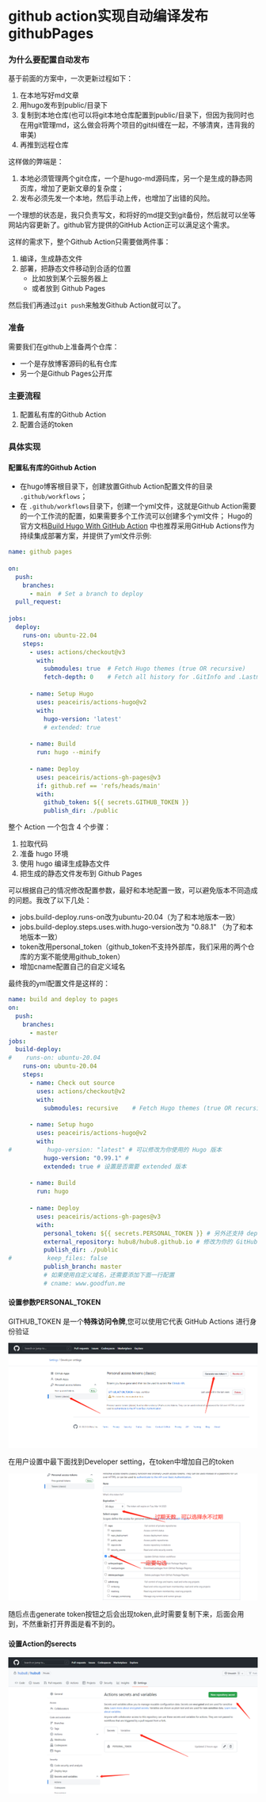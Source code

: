 # github action实现自动编译发布githubPages


<!--more-->

### 为什么要配置自动发布

基于前面的方案中，一次更新过程如下：

1. 在本地写好md文章
2. 用hugo发布到public/目录下
3. 复制到本地仓库(也可以将git本地仓库配置到public/目录下，但因为我同时也在用git管理md，这么做会将两个项目的git纠缠在一起，不够清爽，违背我的审美)
4. 再推到远程仓库

这样做的弊端是：

1. 本地必须管理两个git仓库，一个是hugo-md源码库，另一个是生成的静态网页库，增加了更新文章的复杂度；
2. 发布必须先发一个本地，然后手动上传，也增加了出错的风险。

一个理想的状态是，我只负责写文，和将好的md提交到git备份，然后就可以坐等网站内容更新了。github官方提供的GitHub Action正可以满足这个需求。

这样的需求下，整个Github Action只需要做两件事：

1. 编译，生成静态文件
2. 部署，把静态文件移动到合适的位置
   - 比如放到某个云服务器上
   - 或者放到 Github Pages

然后我们再通过`git push`来触发Github Action就可以了。

### 准备

需要我们在github上准备两个仓库：

- 一个是存放博客源码的私有仓库
- 另一个是Github Pages公开库

### 主要流程

1. 配置私有库的Github Action
2. 配置合适的token

### 具体实现

#### 配置私有库的Github Action

- 在hugo博客根目录下，创建放置Github Action配置文件的目录 `.github/workflows`；
- 在 `.github/workflows`目录下，创建一个yml文件，这就是Github Action需要的一个工作流的配置，如果需要多个工作流可以创建多个yml文件；
   Hugo的官方文档[Build Hugo With GitHub Action](https://links.jianshu.com/go?to=https%3A%2F%2Fgohugo.io%2Fhosting-and-deployment%2Fhosting-on-github%2F%23build-hugo-with-github-action) 中也推荐采用GitHub Actions作为持续集成部署方案，并提供了yml文件示例:



```yml
name: github pages

on:
  push:
    branches:
      - main  # Set a branch to deploy
  pull_request:

jobs:
  deploy:
    runs-on: ubuntu-22.04
    steps:
      - uses: actions/checkout@v3
        with:
          submodules: true  # Fetch Hugo themes (true OR recursive)
          fetch-depth: 0    # Fetch all history for .GitInfo and .Lastmod

      - name: Setup Hugo
        uses: peaceiris/actions-hugo@v2
        with:
          hugo-version: 'latest'
          # extended: true

      - name: Build
        run: hugo --minify

      - name: Deploy
        uses: peaceiris/actions-gh-pages@v3
        if: github.ref == 'refs/heads/main'
        with:
          github_token: ${{ secrets.GITHUB_TOKEN }}
          publish_dir: ./public
```

整个 Action 一个包含 4 个步骤：

1. 拉取代码
2. 准备 hugo 环境
3. 使用 hugo 编译生成静态文件
4. 把生成的静态文件发布到 Github Pages

可以根据自己的情况修改配置参数，最好和本地配置一致，可以避免版本不同造成的问题。我改了以下几处：

- jobs.build-deploy.runs-on改为ubuntu-20.04（为了和本地版本一致）
- jobs.build-deploy.steps.uses.with.hugo-version改为 "0.88.1" （为了和本地版本一致）
- token改用personal_token（github_token不支持外部库，我们采用的两个仓库的方案不能使用github_token）
- 增加cname配置自己的自定义域名

最终我的yml配置文件是这样的：



```yml
name: build and deploy to pages
on:
  push:
    branches:
      - master
jobs:
  build-deploy:
#    runs-on: ubuntu-20.04
    runs-on: ubuntu-20.04
    steps:
      - name: Check out source
        uses: actions/checkout@v2
        with:
          submodules: recursive    # Fetch Hugo themes (true OR recursive)

      - name: Setup hugo
        uses: peaceiris/actions-hugo@v2
        with:
#          hugo-version: "latest" # 可以修改为你使用的 Hugo 版本
          hugo-version: "0.99.1" #
          extended: true # 设置是否需要 extended 版本

      - name: Build
        run: hugo

      - name: Deploy
        uses: peaceiris/actions-gh-pages@v3
        with:
          personal_token: ${{ secrets.PERSONAL_TOKEN }} # 另外还支持 deploy_token 和 github_token
          external_repository: hubu8/hubu8.github.io # 修改为你的 GitHub Pages 仓库
          publish_dir: ./public
#          keep_files: false
          publish_branch: master
          # 如果使用自定义域名，还需要添加下面一行配置
          # cname: www.goodfun.me
```

#### 设置参数PERSONAL_TOKEN

GITHUB_TOKEN 是一个**特殊访问令牌**,您可以使用它代表 GitHub Actions 进行身份验证

![image-20230212194812357.png](./images/image-20230212194812357.png)

在用户设置中最下面找到Developer setting，在token中增加自己的token

![image-20230212195401796.png](./images/image-20230212195401796.png)

随后点击generate token按钮之后会出现token,此时需要复制下来，后面会用到，不然重新打开界面是看不到的。

#### 设置Action的serects

![image-20230212195608938.png](./images/image-20230212195608938.png)






